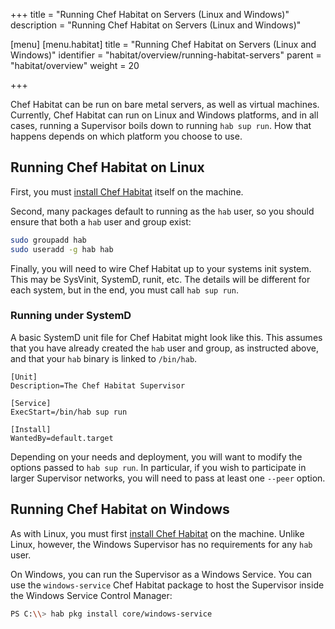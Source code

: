 +++
title = "Running Chef Habitat on Servers (Linux and Windows)"
description = "Running Chef Habitat on Servers (Linux and Windows)"

[menu]
  [menu.habitat]
    title = "Running Chef Habitat on Servers (Linux and Windows)"
    identifier = "habitat/overview/running-habitat-servers"
    parent = "habitat/overview"
    weight = 20

+++

Chef Habitat can be run on bare metal servers, as well as virtual machines. Currently, Chef Habitat can run on Linux and Windows platforms, and in all cases, running a Supervisor boils down to running `hab sup run`. How that happens depends on which platform you choose to use.

## Running Chef Habitat on Linux

First, you must [install Chef Habitat](docs/install-habitat) itself on the machine.

Second, many packages default to running as the `hab` user, so you should ensure that both a `hab` user and group exist:

```bash
sudo groupadd hab
sudo useradd -g hab hab
```

Finally, you will need to wire Chef Habitat up to your systems init system. This may be SysVinit, SystemD, runit, etc. The details will be different for each system, but in the end, you must call `hab sup run`.

### Running under SystemD

A basic SystemD unit file for Chef Habitat might look like this. This assumes that you have already created the `hab` user and group, as instructed above, and that your `hab` binary is linked to `/bin/hab`.

    [Unit]
    Description=The Chef Habitat Supervisor

    [Service]
    ExecStart=/bin/hab sup run

    [Install]
    WantedBy=default.target

Depending on your needs and deployment, you will want to modify the options passed to `hab sup run`. In particular, if you wish to participate in larger Supervisor networks, you will need to pass at least one `--peer` option.

## Running Chef Habitat on Windows

As with Linux, you must first [install Chef Habitat](docs/install-habitat) on the machine. Unlike Linux, however, the Windows Supervisor has no requirements for any `hab` user.

On Windows, you can run the Supervisor as a Windows Service. You can use the `windows-service` Chef Habitat package to host the Supervisor inside the Windows Service Control Manager:

```bash
PS C:\\> hab pkg install core/windows-service
```

